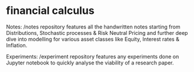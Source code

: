# financial calculus

Notes: /notes repository features all the handwritten notes starting from Distributions, Stochastic processes & Risk Neutral Pricing and further deep dive into modelling for various asset classes like Equity, Interest rates & Inflation.

Experiments: /experiment repository features any experiments done on Jupyter notebook to quickly analyse the viability of a research paper.
